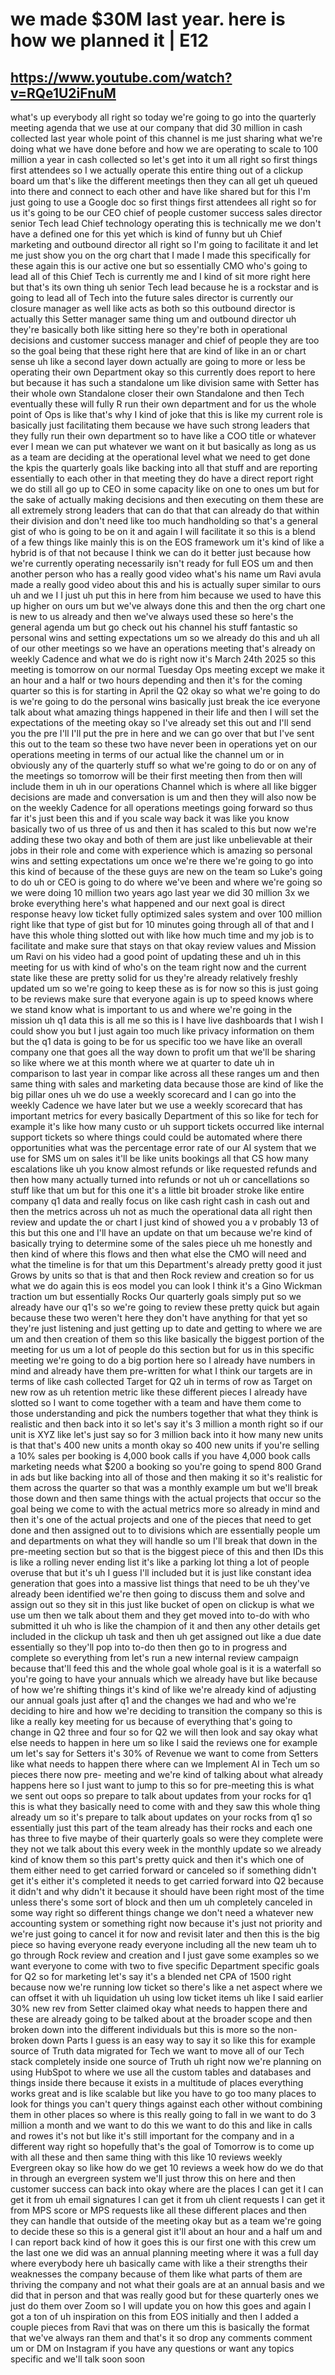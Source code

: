 # we made $30M last year. here is how we planned it | E12
## https://www.youtube.com/watch?v=RQe1U2iFnuM

what's up everybody all right so today we're going to go into the quarterly meeting agenda that we use at our company that did 30 million in cash collected last year whole point of this channel is me just sharing what we're doing what we have done before and how we are operating to scale to 100 million a year in cash collected so let's get into it um all right so first things first attendees so I we actually operate this entire thing out of a clickup board um that's like the different meetings then they can all get uh queued into there and connect to each other and have like shared but for this I'm just going to use a Google doc so first things first attendees all right so for us it's going to be our CEO chief of people customer success sales director senior Tech lead Chief technology operating this is technically me we don't have a defined one for this yet which is kind of funny but uh Chief marketing and outbound director all right so I'm going to facilitate it and let me just show you on the org chart that I made I made this specifically for these again this is our active one but so essentially CMO who's going to lead all of this Chief Tech is currently me and I kind of sit more right here but that's its own thing uh senior Tech lead because he is a rockstar and is going to lead all of Tech into the future sales director is currently our closure manager as well like acts as both so this outbound director is actually this Setter manager same thing um and outbound director uh they're basically both like sitting here so they're both in operational decisions and customer success manager and chief of people they are too so the goal being that these right here that are kind of like in an or chart sense uh like a second layer down actually are going to more or less be operating their own Department okay so this currently does report to here but because it has such a standalone um like division same with Setter has their whole own Standalone closer their own Standalone and then Tech eventually these will fully R run their own department and for us the whole point of Ops is like that's why I kind of joke that this is like my current role is basically just facilitating them because we have such strong leaders that they fully run their own department so to have like a COO title or whatever ever I mean we can put whatever we want on it but basically as long as us as a team are deciding at the operational level what we need to get done the kpis the quarterly goals like backing into all that stuff and are reporting essentially to each other in that meeting they do have a direct report right we do still all go up to CEO in some capacity like on one to ones um but for the sake of actually making decisions and then executing on them these are all extremely strong leaders that can do that that can already do that within their division and don't need like too much handholding so that's a general gist of who is going to be on it and again I will facilitate it so this is a blend of a few things like mainly this is on the EOS framework um it's kind of like a hybrid is of that not because I think we can do it better just because how we're currently operating necessarily isn't ready for full EOS um and then another person who has a really good video what's his name um Ravi avula made a really good video about this and his is actually super similar to ours uh and we I I just uh put this in here from him because we used to have this up higher on ours um but we've always done this and then the org chart one is new to us already and then we've always used these so here's the general agenda um but go check out his channel his stuff fantastic so personal wins and setting expectations um so we already do this and uh all of our other meetings so we have an operations meeting that's already on weekly Cadence and what we do is right now it's March 24th 2025 so this meeting is tomorrow on our normal Tuesday Ops meeting except we make it an hour and a half or two hours depending and then it's for the coming quarter so this is for starting in April the Q2 okay so what we're going to do is we're going to do the personal wins basically just break the ice everyone talk about what amazing things happened in their life and then I will set the expectations of the meeting okay so I've already set this out and I'll send you the pre I'll I'll put the pre in here and we can go over that but I've sent this out to the team so these two have never been in operations yet on our operations meeting in terms of our actual like the channel um or in obviously any of the quarterly stuff so what we're going to do or on any of the meetings so tomorrow will be their first meeting then from then will include them in uh in our operations Channel which is where all like bigger decisions are made and conversation is um and then they will also now be on the weekly Cadence for all operations meetings going forward so thus far it's just been this and if you scale way back it was like you know basically two of us three of us and then it has scaled to this but now we're adding these two okay and both of them are just like unbelievable at their jobs in their role and come with experience which is amazing so personal wins and setting expectations um once we're there we're going to go into this kind of because of the these guys are new on the team so Luke's going to do uh or CEO is going to do where we've been and where we're going so we were doing 10 million two years ago last year we did 30 million 3x we broke everything here's what happened and our next goal is direct response heavy low ticket fully optimized sales system and over 100 million right like that type of gist but for 10 minutes going through all of that and I have this whole thing slotted out with like how much time and my job is to facilitate and make sure that stays on that okay review values and Mission um Ravi on his video had a good point of updating these and uh in this meeting for us with kind of who's on the team right now and the current state like these are pretty solid for us they're already relatively freshly updated um so we're going to keep these as is for now so this is just going to be reviews make sure that everyone again is up to speed knows where we stand know what is important to us and where we're going in the mission uh q1 data this is all me so this is I have live dashboards that I wish I could show you but I just again too much like privacy information on them but the q1 data is going to be for us specific too we have like an overall company one that goes all the way down to profit um that we'll be sharing so like where we at this month where we at quarter to date uh in comparison to last year in compar like across all these ranges um and then same thing with sales and marketing data because those are kind of like the big pillar ones uh we do use a weekly scorecard and I can go into the weekly Cadence we have later but we use a weekly scorecard that has important metrics for every basically Department of this so like for tech for example it's like how many custo or uh support tickets occurred like internal support tickets so where things could could be automated where there opportunities what was the percentage error rate of our AI system that we use for SMS um on sales it'll be like units bookings all that CS how many escalations like uh you know almost refunds or like requested refunds and then how many actually turned into refunds or not uh or cancellations so stuff like that um but for this one it's a little bit broader stroke like entire company q1 data and really focus on like cash right cash in cash out and then the metrics across uh not as much the operational data all right then review and update the or chart I just kind of showed you a v probably 13 of this but this one and I'll have an update on that um because we're kind of basically trying to determine some of the sales piece uh me honestly and then kind of where this flows and then what else the CMO will need and what the timeline is for that um this Department's already pretty good it just Grows by units so that is that and then Rock review and creation so for us what we do again this is eos model you can look I think it's a Gino Wickman traction um but essentially Rocks Our quarterly goals simply put so we already have our q1's so we're going to review these pretty quick but again because these two weren't here they don't have anything for that yet so they're just listening and just getting up to date and getting to where we are um and then creation of them so this like basically the biggest portion of the meeting for us um a lot of people do this section but for us in this specific meeting we're going to do a big portion here so I already have numbers in mind and already have them pre-written for what I think our targets are in terms of like cash collected Target for Q2 uh in terms of row as Target on new row as uh retention metric like these different pieces I already have slotted so I want to come together with a team and have them come to those understanding and pick the numbers together that what they think is realistic and then back into it so let's say it's 3 million a month right so if our unit is XYZ like let's just say so for 3 million back into it how many new units is that that's 400 new units a month okay so 400 new units if you're selling a 10% sales per booking is 4,000 book calls if you have 4,000 book calls marketing needs what $200 a booking so you're going to spend 800 Grand in ads but like backing into all of those and then making it so it's realistic for them across the quarter so that was a monthly example um but we'll break those down and then same things with the actual projects that occur so the goal being we come to with the actual metrics more so already in mind and then it's one of the actual projects and one of the pieces that need to get done and then assigned out to to divisions which are essentially people um and departments on what they will handle so um I'll break that down in the pre-meeting section but so that is the biggest piece of this and then IDs this is like a rolling never ending list it's like a parking lot thing a lot of people overuse that but it's uh I guess I'll included but it is just like constant idea generation that goes into a massive list things that need to be uh they've already been identified we're then going to discuss them and solve and assign out so they sit in this just like bucket of open on clickup is what we use um then we talk about them and they get moved into to-do with who submitted it uh who is like the champion of it and then any other details get included in the clickup uh task and then uh get assigned out like a due date essentially so they'll pop into to-do then then go to in progress and complete so everything from let's run a new internal review campaign because that'll feed this and the whole goal whole goal is it is a waterfall so you're going to have your annuals which we already have but like because of how we're shifting things it's kind of like we're already kind of adjusting our annual goals just after q1 and the changes we had and who we're deciding to hire and how we're deciding to transition the company so this is like a really key meeting for us because of everything that's going to change in Q2 three and four so for Q2 we will then look and say okay what else needs to happen in here um so like I said the reviews one for example um let's say for Setters it's 30% of Revenue we want to come from Setters like what needs to happen there where can we Implement AI in Tech um so pieces there now pre- meeting and we're kind of talking about what already happens here so I just want to jump to this so for pre-meeting this is what we sent out oops so prepare to talk about updates from your rocks for q1 this is what they basically need to come with and they saw this whole thing already um so it's prepare to talk about updates on your rocks from q1 so essentially just this part of the team already has their rocks and each one has three to five maybe of their quarterly goals so were they complete were they not we talk about this every week in the monthly update so we already kind of know them so this part's pretty quick and then it's which one of them either need to get carried forward or canceled so if something didn't get it's either it's completed it needs to get carried forward into Q2 because it didn't and why didn't it because it should have been right most of the time unless there's some sort of block and then um uh completely canceled in some way right so different things change we don't need a whatever new accounting system or something right now because it's just not priority and we're just going to cancel it for now and revisit later and then this is the big piece so having everyone ready everyone including all the new team uh to go through Rock review and creation and I just gave some examples so we want everyone to come with two to five specific Department specific goals for Q2 so for marketing let's say it's a blended net CPA of 1500 right because now we're running low ticket so there's like a net aspect where we can offset it with uh liquidation uh using low ticket items uh like I said earlier 30% new rev from Setter claimed okay what needs to happen there and these are already going to be talked about at the broader scope and then broken down into the different individuals but this is more so the non-broken down Parts I guess is an easy way to say it so like this for example source of Truth data migrated for Tech we want to move all of our Tech stack completely inside one source of Truth uh right now we're planning on using HubSpot to where we use all the custom tables and databases and things inside there because it exists in a multitude of places everything works great and is like scalable but like you have to go too many places to look for things you can't query things against each other without combining them in other places so where is this really going to fall in we want to do 3 million a month and we want to do this we want to do this and like in calls and rowes it's not but like it's still important for the company and in a different way right so hopefully that's the goal of Tomorrow is to come up with all these and then same thing with this like 10 reviews weekly Evergreen okay so like how do we get 10 reviews a week how do we do that in through an evergreen system we'll just throw this on here and then customer success can back into okay where are the places I can get it I can get it from uh email signatures I can get it from uh client requests I can get it from MPS score or MPS requests like all these different places and then they can handle that outside of the meeting okay but as a team we're going to decide these so this is a general gist it'll about an hour and a half um and I can report back kind of how it goes this is our first one with this crew um the last one we did was an annual planning meeting where it was a full day where everybody here uh basically came with like a their strengths their weaknesses the company because of them like what parts of them are thriving the company and not what their goals are at an annual basis and we did that in person and that was really good but for these quarterly ones we just do them over Zoom so I will update you on how this goes and again I got a ton of uh inspiration on this from EOS initially and then I added a couple pieces from Ravi that was on there um this is basically the format that we've always ran them and that's it so drop any comments comment um or DM on Instagram if you have any questions or want any topics specific and we'll talk soon soon